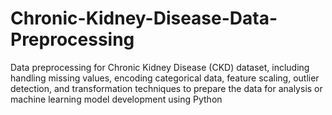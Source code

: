 # Chronic-Kidney-Disease-Data-Preprocessing
Data preprocessing for Chronic Kidney Disease (CKD) dataset, including handling missing values, encoding categorical data, feature scaling, outlier detection, and transformation techniques to prepare the data for analysis or machine learning model development using Python
